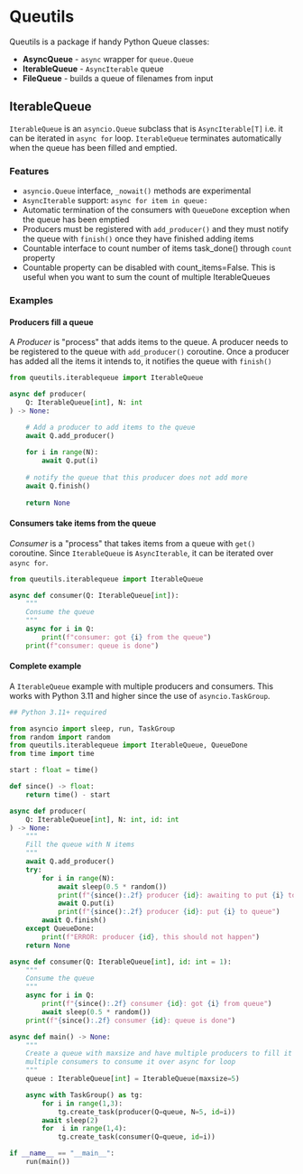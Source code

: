 # Queutils

Queutils is a package if handy Python Queue classes:
- **AsyncQueue** - `async` wrapper for `queue.Queue`
- **IterableQueue** - `AsyncIterable` queue
- **FileQueue** - builds a queue of filenames from input

## IterableQueue

`IterableQueue` is an `asyncio.Queue` subclass that is `AsyncIterable[T]` i.e. it can be 
iterated in `async for` loop. `IterableQueue` terminates automatically when the queue has been filled and emptied. 
    
### Features

- `asyncio.Queue` interface, `_nowait()` methods are experimental
- `AsyncIterable` support: `async for item in queue:`
- Automatic termination of the consumers with `QueueDone` exception when the queue has been emptied 
- Producers must be registered with `add_producer()` and they must notify the queue
  with `finish()` once they have finished adding items 
- Countable interface to count number of items task_done() through `count` property
- Countable property can be disabled with count_items=False. This is useful when you
    want to sum the count of multiple IterableQueues 


### Examples

#### Producers fill a queue

A *Producer* is "process" that adds items to the queue. A producer needs to be registered to the queue with `add_producer()` coroutine. Once a producer has added all the items it intends to, it notifies the queue with `finish()`

```python
from queutils.iterablequeue import IterableQueue

async def producer(
    Q: IterableQueue[int], N: int
) -> None:

    # Add a producer to add items to the queue
    await Q.add_producer()
    
    for i in range(N):
        await Q.put(i)
    
    # notify the queue that this producer does not add more
    await Q.finish()
    
    return None
```

#### Consumers take items from the queue

*Consumer* is a "process" that takes items from a queue with `get()` coroutine. Since `IterableQueue` is `AsyncIterable`, it can be iterated over `async for`.

```python
from queutils.iterablequeue import IterableQueue

async def consumer(Q: IterableQueue[int]):
    """
    Consume the queue
    """
    async for i in Q:
        print(f"consumer: got {i} from the queue")        
    print(f"consumer: queue is done")
```

####  Complete example 

A `IterableQueue` example with multiple producers and consumers. This works with Python 3.11 and higher since the use of `asyncio.TaskGroup`.  

```python
## Python 3.11+ required 

from asyncio import sleep, run, TaskGroup
from random import random
from queutils.iterablequeue import IterableQueue, QueueDone
from time import time

start : float = time()

def since() -> float:
    return time() - start

async def producer(
    Q: IterableQueue[int], N: int, id: int
) -> None:
    """
    Fill the queue with N items
    """
    await Q.add_producer()
    try:
        for i in range(N):
            await sleep(0.5 * random())
            print(f"{since():.2f} producer {id}: awaiting to put {i} to queue")
            await Q.put(i)
            print(f"{since():.2f} producer {id}: put {i} to queue")
        await Q.finish()
    except QueueDone:
        print(f"ERROR: producer {id}, this should not happen")
    return None

async def consumer(Q: IterableQueue[int], id: int = 1):
    """
    Consume the queue
    """
    async for i in Q:
        print(f"{since():.2f} consumer {id}: got {i} from queue")
        await sleep(0.5 * random())
    print(f"{since():.2f} consumer {id}: queue is done")

async def main() -> None:
    """
    Create a queue with maxsize and have multiple producers to fill it and 
    multiple consumers to consume it over async for loop
    """
    queue : IterableQueue[int] = IterableQueue(maxsize=5)

    async with TaskGroup() as tg:
        for i in range(1,3):
            tg.create_task(producer(Q=queue, N=5, id=i))
        await sleep(2)
        for  i in range(1,4):
            tg.create_task(consumer(Q=queue, id=i))

if __name__ == "__main__":
    run(main())

```